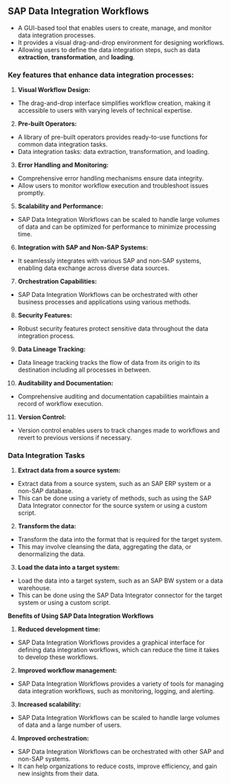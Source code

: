 ## **SAP Data Integration Workflows**

- A GUI-based tool that enables users to create, manage, and monitor data integration processes.
- It provides a visual drag-and-drop environment for designing workflows.
- Allowing users to define the data integration steps, such as data **extraction**, **transformation**, and **loading**.

### **Key features that enhance data integration processes:**

1. **Visual Workflow Design:**
- The drag-and-drop interface simplifies workflow creation, making it accessible to users with varying levels of technical expertise.

2. **Pre-built Operators:**
- A library of pre-built operators provides ready-to-use functions for common data integration tasks. 
- Data integration tasks: data extraction, transformation, and loading.

3. **Error Handling and Monitoring:**
- Comprehensive error handling mechanisms ensure data integrity.
- Allow users to monitor workflow execution and troubleshoot issues promptly.

5. **Scalability and Performance:** 
- SAP Data Integration Workflows can be scaled to handle large volumes of data and can be optimized for performance to minimize processing time.

6. **Integration with SAP and Non-SAP Systems:** 
- It seamlessly integrates with various SAP and non-SAP systems, enabling data exchange across diverse data sources.

7. **Orchestration Capabilities:** 
- SAP Data Integration Workflows can be orchestrated with other business processes and applications using various methods.

8. **Security Features:** 
- Robust security features protect sensitive data throughout the data integration process.

9. **Data Lineage Tracking:**
- Data lineage tracking tracks the flow of data from its origin to its destination including all processes in between.

10. **Auditability and Documentation:** 
- Comprehensive auditing and documentation capabilities maintain a record of workflow execution.

11. **Version Control:**
-  Version control enables users to track changes made to workflows and revert to previous versions if necessary.

### **Data Integration Tasks**

1. **Extract data from a source system:**
- Extract data from a source system, such as an SAP ERP system or a non-SAP database.
- This can be done using a variety of methods, such as using the SAP Data Integrator connector for the source system or using a custom script.

2. **Transform the data:**
- Transform the data into the format that is required for the target system.
- This may involve cleansing the data, aggregating the data, or denormalizing the data.

3. **Load the data into a target system:**
- Load the data into a target system, such as an SAP BW system or a data warehouse.
- This can be done using the SAP Data Integrator connector for the target system or using a custom script.

**Benefits of Using SAP Data Integration Workflows**

1. **Reduced development time:**
- SAP Data Integration Workflows provides a graphical interface for defining data integration workflows, which can reduce the time it takes to develop these workflows.

2. **Improved workflow management:**
- SAP Data Integration Workflows provides a variety of tools for managing data integration workflows, such as monitoring, logging, and alerting.

3. **Increased scalability:**
- SAP Data Integration Workflows can be scaled to handle large volumes of data and a large number of users.

4. **Improved orchestration:**
- SAP Data Integration Workflows can be orchestrated with other SAP and non-SAP systems.
- It can help organizations to reduce costs, improve efficiency, and gain new insights from their data.
